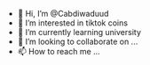- 👋 Hi, I’m @Cabdiwaduud
- 👀 I’m interested in tiktok coins
- 🌱 I’m currently learning university
- 💞️ I’m looking to collaborate on ...
- 📫 How to reach me ...

<!---
Cabdiwaduud/Cabdiwaduud is a ✨ special ✨ repository because its `README.md` (this file) appears on your GitHub profile.
You can click the Preview link to take a look at your changes.
--->

